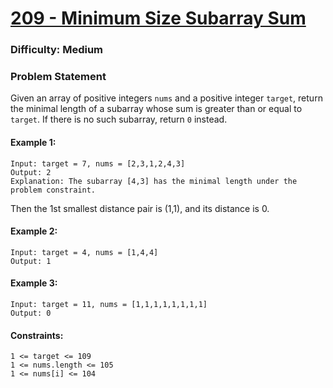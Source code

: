 # [209 - Minimum Size Subarray Sum](https://leetcode.com/problems/minimum-size-subarray-sum/)
### Difficulty: Medium

### Problem Statement
Given an array of positive integers `nums` and a positive integer `target`, return the minimal length of a 
subarray whose sum is greater than or equal to `target`. If there is no such subarray, return `0` instead.

#### Example 1:
```
Input: target = 7, nums = [2,3,1,2,4,3]
Output: 2
Explanation: The subarray [4,3] has the minimal length under the problem constraint.
```
Then the 1st smallest distance pair is (1,1), and its distance is 0.
#### Example 2:
```
Input: target = 4, nums = [1,4,4]
Output: 1
```
#### Example 3:
```
Input: target = 11, nums = [1,1,1,1,1,1,1,1]
Output: 0
```

#### Constraints:
```
1 <= target <= 109
1 <= nums.length <= 105
1 <= nums[i] <= 104
```